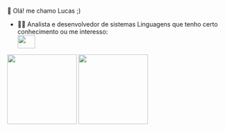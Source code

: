 
👋 Olá! me chamo Lucas ;)
- 👨‍💻 Analista e desenvolvedor de sistemas
      Linguagens que tenho certo conhecimento ou me interesso:
            <div> 
                  <img height="30" width="40" src="https://cdn.jsdelivr.net/gh/devicons/devicon/icons/java/java-original-wordmark.svg\">
             <div>
<div>
      <img height="160em" src="https://github-readme-stats.vercel.app/api?username=LCS-Simoes&show_icons=true&theme=tokyonight"/>
      <img height="160em" src="https://github-readme-stats.vercel.app/api/top-langs/?username=LCS-Simoes&theme=tokyonight"/>
<div>
 

